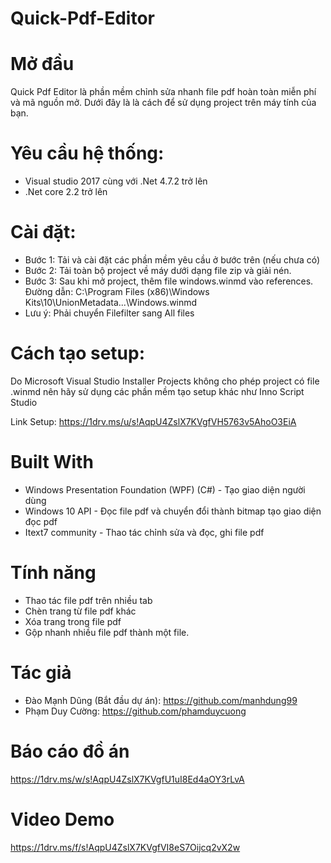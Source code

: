 # Quick-Pdf-Editor

# Mở đầu
Quick Pdf Editor là phần mềm chỉnh sửa nhanh file pdf hoàn toàn miễn phí và mã nguồn mở.
Dưới đây là là cách để sử dụng project trên máy tính của bạn.

# Yêu cầu hệ thống:
- Visual studio 2017 cùng với .Net 4.7.2 trở lên
- .Net core 2.2 trở lên

# Cài đặt: 
- Bước 1: Tải và cài đặt các phần mềm yêu cầu ở bước trên (nếu chưa có)
- Bước 2: Tải toàn bộ project về máy dưới dạng file zip và giải nén.
- Bước 3: Sau khi mở project, thêm file windows.winmd vào references. Đường dẫn: C:\Program Files (x86)\Windows Kits\10\UnionMetadata\...\Windows.winmd
- Lưu ý: Phải chuyển Filefilter sang All files

# Cách tạo setup:
Do Microsoft Visual Studio Installer Projects không cho phép project có file .winmd nên hãy sử dụng các phần mềm tạo setup khác như Inno Script Studio

Link Setup: https://1drv.ms/u/s!AqpU4ZslX7KVgfVH5763v5AhoO3EiA

# Built With
- Windows Presentation Foundation (WPF) (C#) - Tạo giao diện người dùng
- Windows 10 API - Đọc file pdf và chuyển đổi thành bitmap tạo giao diện đọc pdf
- Itext7 community - Thao tác chỉnh sửa và đọc, ghi file pdf

# Tính năng
- Thao tác file pdf trên nhiều tab
- Chèn trang từ file pdf khác
- Xóa trang trong file pdf
- Gộp nhanh nhiều file pdf thành một file.

# Tác giả
- Đào Mạnh Dũng (Bắt đầu dự án): https://github.com/manhdung99
- Phạm Duy Cường: https://github.com/phamduycuong

# Báo cáo đồ án
https://1drv.ms/w/s!AqpU4ZslX7KVgfU1uI8Ed4aOY3rLvA

# Video Demo
https://1drv.ms/f/s!AqpU4ZslX7KVgfVI8eS7Oijcq2vX2w
